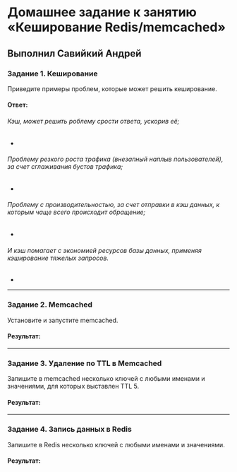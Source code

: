 # Домашнее задание к занятию «Кеширование Redis/memcached»

## Выполнил Савийкий Андрей

### Задание 1. Кеширование 

Приведите примеры проблем, которые может решить кеширование. 

#### Ответ:

###### Кэш, может решить роблему срости ответа, ускорив её;
-
###### Проблему резкого роста трафика (внезапный наплыв пользователей), за счет сглаживания бустов трафика;
-
###### Проблему с производительностью, за счет отправки в кэш данных, к которым чаще всего происходит обращение;
-
###### И кэш помагает с экономией ресурсов базы данных, применяя кэширование тяжелых запросов.
-

---

### Задание 2. Memcached

Установите и запустите memcached.

#### Результат:

---

### Задание 3. Удаление по TTL в Memcached

Запишите в memcached несколько ключей с любыми именами и значениями, для которых выставлен TTL 5. 

#### Результат:

---

### Задание 4. Запись данных в Redis

Запишите в Redis несколько ключей с любыми именами и значениями. 

#### Результат:


